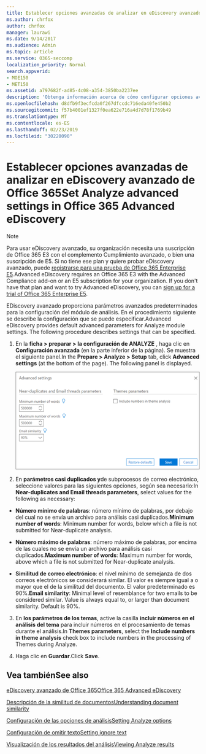 ```yaml
---
title: Establecer opciones avanzadas de analizar en eDiscovery avanzado de Office 365
ms.author: chrfox
author: chrfox
manager: laurawi
ms.date: 9/14/2017
ms.audience: Admin
ms.topic: article
ms.service: O365-seccomp
localization_priority: Normal
search.appverid:
- MOE150
- MET150
ms.assetid: a797682f-ad85-4c08-a354-3850ba2237ee
description: 'Obtenga información acerca de cómo configurar opciones avanzadas, como casi duplicados, subprocesos de correo electrónico y temas, para el proceso de análisis en la exhibición avanzada de documentos electrónicos de Office 365. '
ms.openlocfilehash: d8dfb9f3ecfcda0f267dfccdc716eda40fe450b2
ms.sourcegitcommit: f57b4001ef1327f0ea622e716a4d7d78f1769b49
ms.translationtype: MT
ms.contentlocale: es-ES
ms.lasthandoff: 02/23/2019
ms.locfileid: "30220090"
---
```

# <a name="set-analyze-advanced-settings-in-office-365-advanced-ediscovery"></a><span data-ttu-id="56297-103">Establecer opciones avanzadas de analizar en eDiscovery avanzado de Office 365</span><span class="sxs-lookup"><span data-stu-id="56297-103">Set Analyze advanced settings in Office 365 Advanced eDiscovery</span></span>

> [!NOTE]
> <span data-ttu-id="56297-p101">Para usar eDiscovery avanzado, su organización necesita una suscripción de Office 365 E3 con el complemento Cumplimiento avanzado, o bien una suscripción de E5. Si no tiene ese plan y quiere probar eDiscovery avanzado, puede [registrarse para una prueba de Office 365 Enterprise E5](https://go.microsoft.com/fwlink/p/?LinkID=698279).</span><span class="sxs-lookup"><span data-stu-id="56297-p101">Advanced eDiscovery requires an Office 365 E3 with the Advanced Compliance add-on or an E5 subscription for your organization. If you don't have that plan and want to try Advanced eDiscovery, you can [sign up for a trial of Office 365 Enterprise E5](https://go.microsoft.com/fwlink/p/?LinkID=698279).</span></span> 
  
<span data-ttu-id="56297-p102">EDiscovery avanzado proporciona parámetros avanzados predeterminados para la configuración del módulo de análisis. En el procedimiento siguiente se describe la configuración que se puede especificar.</span><span class="sxs-lookup"><span data-stu-id="56297-p102">Advanced eDiscovery provides default advanced parameters for Analyze module settings. The following procedure describes settings that can be specified.</span></span>
  
1. <span data-ttu-id="56297-p103">En la **ficha \> preparar \> la configuración de ANALYZE** , haga clic en **Configuración avanzada** (en la parte inferior de la página). Se muestra el siguiente panel.</span><span class="sxs-lookup"><span data-stu-id="56297-p103">In the **Prepare \> Analyze \> Setup** tab, click **Advanced settings** (at the bottom of the page). The following panel is displayed.</span></span> 
    
    ![Establecer la configuración avanzada del análisis](media/c9ea3017-e19a-456b-a742-c3d07121a3f6.png)
  
2. <span data-ttu-id="56297-111">En **parámetros casi duplicados y**de subprocesos de correo electrónico, seleccione valores para las siguientes opciones, según sea necesario:</span><span class="sxs-lookup"><span data-stu-id="56297-111">In **Near-duplicates and Email threads parameters**, select values for the following as necessary:</span></span>
    
  - <span data-ttu-id="56297-112">**Número mínimo de palabras**: número mínimo de palabras, por debajo del cual no se envía un archivo para análisis casi duplicados.</span><span class="sxs-lookup"><span data-stu-id="56297-112">**Minimum number of words**: Minimum number for words, below which a file is not submitted for Near-duplicate analysis.</span></span> 
    
  - <span data-ttu-id="56297-113">**Número máximo de palabras**: número máximo de palabras, por encima de las cuales no se envía un archivo para análisis casi duplicados.</span><span class="sxs-lookup"><span data-stu-id="56297-113">**Maximum number of words**: Maximum number for words, above which a file is not submitted for Near-duplicate analysis.</span></span>
    
  - <span data-ttu-id="56297-p104">**Similitud de correo electrónico**: el nivel mínimo de semejanza de dos correos electrónicos se considerará similar. El valor es siempre igual a o mayor que el de la similitud del documento. El valor predeterminado es 90%.</span><span class="sxs-lookup"><span data-stu-id="56297-p104">**Email similarity**: Minimal level of resemblance for two emails to be considered similar. Value is always equal to, or larger than document similarity. Default is 90%.</span></span>
    
3. <span data-ttu-id="56297-117">En **los parámetros de los temas**, active la casilla **incluir números en el análisis del tema** para incluir números en el procesamiento de temas durante el análisis.</span><span class="sxs-lookup"><span data-stu-id="56297-117">In **Themes parameters**, select the **Include numbers in theme analysis** check box to include numbers in the processing of Themes during Analyze.</span></span> 
    
4. <span data-ttu-id="56297-118">Haga clic en **Guardar**.</span><span class="sxs-lookup"><span data-stu-id="56297-118">Click **Save**.</span></span> 
    
## <a name="see-also"></a><span data-ttu-id="56297-119">Vea también</span><span class="sxs-lookup"><span data-stu-id="56297-119">See also</span></span>

[<span data-ttu-id="56297-120">eDiscovery avanzado de Office 365</span><span class="sxs-lookup"><span data-stu-id="56297-120">Office 365 Advanced eDiscovery</span></span>](office-365-advanced-ediscovery.md)
  
[<span data-ttu-id="56297-121">Descripción de la similitud de documentos</span><span class="sxs-lookup"><span data-stu-id="56297-121">Understanding document similarity</span></span>](understand-document-similarity-in-advanced-ediscovery.md)
  
[<span data-ttu-id="56297-122">Configuración de las opciones de análisis</span><span class="sxs-lookup"><span data-stu-id="56297-122">Setting Analyze options</span></span>](set-analyze-options-in-advanced-ediscovery.md)
  
[<span data-ttu-id="56297-123">Configuración de omitir texto</span><span class="sxs-lookup"><span data-stu-id="56297-123">Setting ignore text</span></span>](set-ignore-text-in-advanced-ediscovery.md)
  
[<span data-ttu-id="56297-124">Visualización de los resultados del análisis</span><span class="sxs-lookup"><span data-stu-id="56297-124">Viewing Analyze results</span></span>](view-analyze-results-in-advanced-ediscovery.md)


